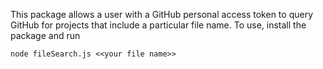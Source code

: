 This package allows a user with a GitHub personal access token to query GitHub for projects that include a particular file name. To use, install the package and run

`node fileSearch.js <<your file name>>`
